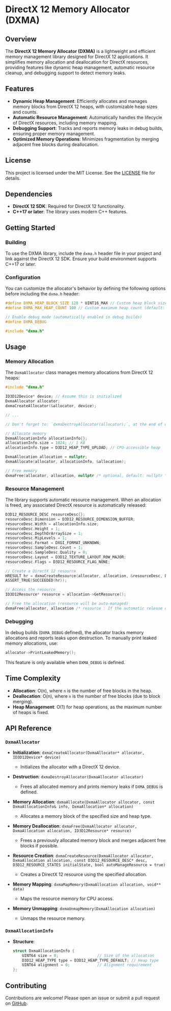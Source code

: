 # DirectX 12 Memory Allocator (DXMA)

## Overview

The **DirectX 12 Memory Allocator (DXMA)** is a lightweight and efficient memory management library designed for DirectX 12 applications. It simplifies memory allocation and deallocation for DirectX resources, providing features like dynamic heap management, automatic resource cleanup, and debugging support to detect memory leaks.

## Features

- **Dynamic Heap Management**: Efficiently allocates and manages memory blocks from DirectX 12 heaps, with customizable heap sizes and counts.
- **Automatic Resource Management**: Automatically handles the lifecycle of DirectX resources, including memory mapping.
- **Debugging Support**: Tracks and reports memory leaks in debug builds, ensuring proper memory management.
- **Optimized Memory Operations**: Minimizes fragmentation by merging adjacent free blocks during deallocation.

## License

This project is licensed under the MIT License. See the [LICENSE](LICENSE) file for details.

## Dependencies

- **DirectX 12 SDK**: Required for DirectX 12 functionality.
- **C++17 or later**: The library uses modern C++ features.

## Getting Started

### Building

To use the DXMA library, include the `dxma.h` header file in your project and link against the DirectX 12 SDK. Ensure your build environment supports C++17 or later.

### Configuration

You can customize the allocator's behavior by defining the following options before including the `dxma.h` header:

```cpp
#define DXMA_HEAP_BLOCK_SIZE 128 * UINT16_MAX // Custom heap block size (default: 640 * UINT16_MAX)
#define DXMA_MAX_HEAP_COUNT 100 // Custom maximum heap count (default: 200)

// Enable debug mode (automatically enabled in debug builds)
#define DXMA_DEBUG

#include "dxma.h"
```

## Usage

### Memory Allocation

The `DxmaAllocator` class manages memory allocations from DirectX 12 heaps:

```cpp
#include "dxma.h"

ID3D12Device* device; // Assume this is initialized
DxmaAllocator allocator;
dxmaCreateAllocator(&allocator, device);

// ...

// Don't forget to: `dxmaDestroyAllocator(allocator);`, at the end of usage

// Allocate memory
DxmaAllocationInfo allocationInfo{};
allocationInfo.size = 1024; // 1 KB
allocationInfo.type = D3D12_HEAP_TYPE_UPLOAD; // CPU-accessible heap

DxmaAllocation allocation = nullptr;
dxmaAllocate(allocator, allocationInfo, &allocation);

// Free memory
dxmaFree(allocator, allocation, nullptr /* optional, default: nullptr */);
```

### Resource Management

The library supports automatic resource management. When an allocation is freed, any associated DirectX resource is automatically released:

```cpp
D3D12_RESOURCE_DESC resourceDesc{};
resourceDesc.Dimension = D3D12_RESOURCE_DIMENSION_BUFFER;
resourceDesc.Width = allocationInfo.size;
resourceDesc.Height = 1;
resourceDesc.DepthOrArraySize = 1;
resourceDesc.MipLevels = 1;
resourceDesc.Format = DXGI_FORMAT_UNKNOWN;
resourceDesc.SampleDesc.Count = 1;
resourceDesc.SampleDesc.Quality = 0;
resourceDesc.Layout = D3D12_TEXTURE_LAYOUT_ROW_MAJOR;
resourceDesc.Flags = D3D12_RESOURCE_FLAG_NONE;

// Create a DirectX 12 resource
HRESULT hr = dxmaCreateResource(allocator, allocation, &resourceDesc, D3D12_RESOURCE_STATE_COMMON, /* false : Disables the automatic release of resources, when freeing the allocation */);
ASSERT_TRUE(SUCCEEDED(hr));

// Access the resource
ID3D12Resource* resource = allocation->GetResource();

// Free the allocation (resource will be auto-managed)
dxmaFree(allocator, allocation /* resource : If the automatic release of resources is disabled, then pass the resource as last parameter to `dxmaFree` or call `resource->Release();` yourself */);
```

### Debugging

In debug builds (`DXMA_DEBUG` defined), the allocator tracks memory allocations and reports leaks upon destruction. To manually print leaked memory allocations, use:

```cpp
allocator->PrintLeakedMemory();
```

This feature is only available when `DXMA_DEBUG` is defined.

## Time Complexity

- **Allocation**: O(n), where `n` is the number of free blocks in the heap.
- **Deallocation**: O(n), where `n` is the number of free blocks (due to block merging).
- **Heap Management**: O(1) for heap operations, as the maximum number of heaps is fixed.

## API Reference

### `DxmaAllocator`

- **Initialization**: `dxmaCreateAllocator(DxmaAllocator* allocator, ID3D12Device* device)`

  - Initializes the allocator with a DirectX 12 device.

- **Destruction**: `dxmaDestroyAllocator(DxmaAllocator allocator)`

  - Frees all allocated memory and prints memory leaks if `DXMA_DEBUG` is defined.

- **Memory Allocation**: `dxmaAllocate(DxmaAllocator allocator, const DxmaAllocationInfo& info, DxmaAllocation* allocation)`

  - Allocates a memory block of the specified size and heap type.

- **Memory Deallocation**: `dxmaFree(DxmaAllocator allocator, DxmaAllocation allocation, ID3D12Resource* resource)`

  - Frees a previously allocated memory block and merges adjacent free blocks if possible.

- **Resource Creation**: `dxmaCreateResource(DxmaAllocator allocator, DxmaAllocation allocation, const D3D12_RESOURCE_DESC* desc, D3D12_RESOURCE_STATES initialState, bool autoManageResource = true)`

  - Creates a DirectX 12 resource using the specified allocation.

- **Memory Mapping**: `dxmaMapMemory(DxmaAllocation allocation, void** data)`

  - Maps the resource memory for CPU access.

- **Memory Unmapping**: `dxmaUnmapMemory(DxmaAllocation allocation)`
  - Unmaps the resource memory.

### `DxmaAllocationInfo`

- **Structure**:
  ```cpp
  struct DxmaAllocationInfo {
      UINT64 size = 0;                 // Size of the allocation
      D3D12_HEAP_TYPE type = D3D12_HEAP_TYPE_DEFAULT; // Heap type
      UINT64 alignment = 0;            // Alignment requirement
  };
  ```

## Contributing

Contributions are welcome! Please open an issue or submit a pull request on [GitHub](https://github.com/deneonet/dxma).
